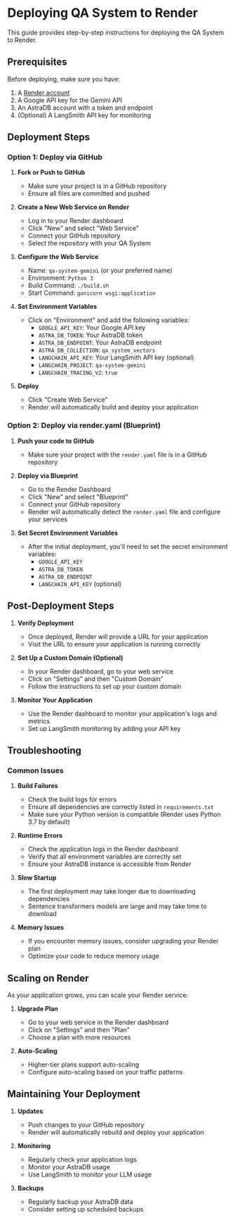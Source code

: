 # Deploying QA System to Render

This guide provides step-by-step instructions for deploying the QA System to Render.

## Prerequisites

Before deploying, make sure you have:

1. A [Render account](https://render.com/)
2. A Google API key for the Gemini API
3. An AstraDB account with a token and endpoint
4. (Optional) A LangSmith API key for monitoring

## Deployment Steps

### Option 1: Deploy via GitHub

1. **Fork or Push to GitHub**
   - Make sure your project is in a GitHub repository
   - Ensure all files are committed and pushed

2. **Create a New Web Service on Render**
   - Log in to your Render dashboard
   - Click "New" and select "Web Service"
   - Connect your GitHub repository
   - Select the repository with your QA System

3. **Configure the Web Service**
   - Name: `qa-system-gemini` (or your preferred name)
   - Environment: `Python 3`
   - Build Command: `./build.sh`
   - Start Command: `gunicorn wsgi:application`

4. **Set Environment Variables**
   - Click on "Environment" and add the following variables:
     - `GOOGLE_API_KEY`: Your Google API key
     - `ASTRA_DB_TOKEN`: Your AstraDB token
     - `ASTRA_DB_ENDPOINT`: Your AstraDB endpoint
     - `ASTRA_DB_COLLECTION`: `qa_system_vectors`
     - `LANGCHAIN_API_KEY`: Your LangSmith API key (optional)
     - `LANGCHAIN_PROJECT`: `qa-system-gemini`
     - `LANGCHAIN_TRACING_V2`: `true`

5. **Deploy**
   - Click "Create Web Service"
   - Render will automatically build and deploy your application

### Option 2: Deploy via render.yaml (Blueprint)

1. **Push your code to GitHub**
   - Make sure your project with the `render.yaml` file is in a GitHub repository

2. **Deploy via Blueprint**
   - Go to the Render Dashboard
   - Click "New" and select "Blueprint"
   - Connect your GitHub repository
   - Render will automatically detect the `render.yaml` file and configure your services

3. **Set Secret Environment Variables**
   - After the initial deployment, you'll need to set the secret environment variables:
     - `GOOGLE_API_KEY`
     - `ASTRA_DB_TOKEN`
     - `ASTRA_DB_ENDPOINT`
     - `LANGCHAIN_API_KEY` (optional)

## Post-Deployment Steps

1. **Verify Deployment**
   - Once deployed, Render will provide a URL for your application
   - Visit the URL to ensure your application is running correctly

2. **Set Up a Custom Domain (Optional)**
   - In your Render dashboard, go to your web service
   - Click on "Settings" and then "Custom Domain"
   - Follow the instructions to set up your custom domain

3. **Monitor Your Application**
   - Use the Render dashboard to monitor your application's logs and metrics
   - Set up LangSmith monitoring by adding your API key

## Troubleshooting

### Common Issues

1. **Build Failures**
   - Check the build logs for errors
   - Ensure all dependencies are correctly listed in `requirements.txt`
   - Make sure your Python version is compatible (Render uses Python 3.7 by default)

2. **Runtime Errors**
   - Check the application logs in the Render dashboard
   - Verify that all environment variables are correctly set
   - Ensure your AstraDB instance is accessible from Render

3. **Slow Startup**
   - The first deployment may take longer due to downloading dependencies
   - Sentence transformers models are large and may take time to download

4. **Memory Issues**
   - If you encounter memory issues, consider upgrading your Render plan
   - Optimize your code to reduce memory usage

## Scaling on Render

As your application grows, you can scale your Render service:

1. **Upgrade Plan**
   - Go to your web service in the Render dashboard
   - Click on "Settings" and then "Plan"
   - Choose a plan with more resources

2. **Auto-Scaling**
   - Higher-tier plans support auto-scaling
   - Configure auto-scaling based on your traffic patterns

## Maintaining Your Deployment

1. **Updates**
   - Push changes to your GitHub repository
   - Render will automatically rebuild and deploy your application

2. **Monitoring**
   - Regularly check your application logs
   - Monitor your AstraDB usage
   - Use LangSmith to monitor your LLM usage

3. **Backups**
   - Regularly backup your AstraDB data
   - Consider setting up scheduled backups
